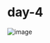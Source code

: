 # day-4
![image](https://user-images.githubusercontent.com/106247103/171472922-f17cb617-ce6d-4a78-bbe5-eb6dee8cf360.png)
